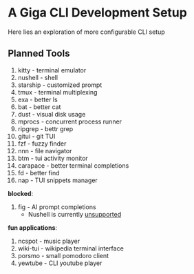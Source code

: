 # A Giga CLI Development Setup

Here lies an exploration of more configurable CLI setup

## Planned Tools

1. kitty        - terminal emulator
2. nushell      - shell
3. starship     - customized prompt
4. tmux         - terminal multiplexing
5. exa          - better ls
6. bat          - better cat
7. dust         - visual disk usage
8. mprocs       - concurrent process runner
9. ripgrep      - bettr grep
10. gitui       - git TUI
11. fzf         - fuzzy finder
12. nnn         - file navigator
13. btm         - tui activity monitor
14. carapace    - better terminal completions
15. fd          - better find
16. nap         - TUI snippets manager

**blocked**:
1. fig      - AI prompt completions
    - Nushell is currently [unsupported](https://github.com/withfig/fig/issues/879)

**fun applications**:
1. ncspot   - music player
2. wiki-tui - wikipedia terminal interface
3. porsmo   - small pomodoro client
4. yewtube  - CLI youtube player

